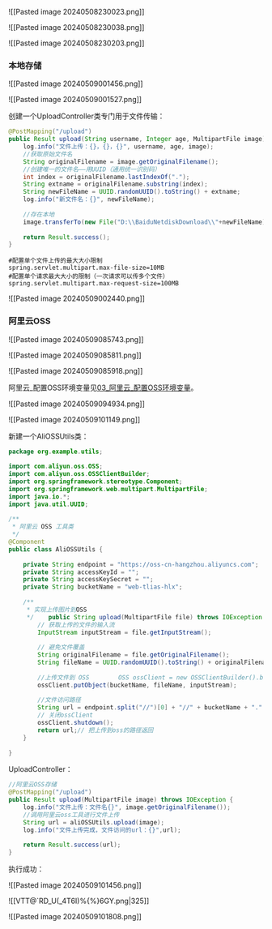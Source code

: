![[Pasted image 20240508230023.png]]

![[Pasted image 20240508230038.png]]

![[Pasted image 20240508230203.png]]

### 本地存储

![[Pasted image 20240509001456.png]]

![[Pasted image 20240509001527.png]]

创建一个UploadController类专门用于文件传输：

```Java
@PostMapping("/upload")  
public Result upload(String username, Integer age, MultipartFile image) throws IOException {  
    log.info("文件上传：{}，{}，{}", username, age, image);  
    //获取原始文件名  
    String originalFilename = image.getOriginalFilename();  
    //创建唯一的文件名——用UUID（通用统一识别码）  
    int index = originalFilename.lastIndexOf(".");  
    String extname = originalFilename.substring(index);  
    String newFileName = UUID.randomUUID().toString() + extname;  
    log.info("新文件名：{}", newFileName);  
  
    //存在本地  
    image.transferTo(new File("D:\\BaiduNetdiskDownload\\"+newFileName));  
  
    return Result.success();  
}
```

```
#配置单个文件上传的最大大小限制  
spring.servlet.multipart.max-file-size=10MB  
#配置单个请求最大大小的限制（一次请求可以传多个文件）  
spring.servlet.multipart.max-request-size=100MB
```
![[Pasted image 20240509002440.png]]

### 阿里云OSS

![[Pasted image 20240509085743.png]]

![[Pasted image 20240509085811.png]]

![[Pasted image 20240509085918.png]]

阿里云_配置OSS环境变量见[03_阿里云_配置OSS环境变量](https://blog.csdn.net/qq_59621600/article/details/134859770)。

![[Pasted image 20240509094934.png]]

![[Pasted image 20240509101149.png]]

新建一个AliOSSUtils类：
```java
package org.example.utils;  
  
import com.aliyun.oss.OSS;  
import com.aliyun.oss.OSSClientBuilder;  
import org.springframework.stereotype.Component;  
import org.springframework.web.multipart.MultipartFile;  
import java.io.*;  
import java.util.UUID;  
  
/**  
 * 阿里云 OSS 工具类  
 */  
@Component  
public class AliOSSUtils {  
  
    private String endpoint = "https://oss-cn-hangzhou.aliyuncs.com";  
    private String accessKeyId = "";  
    private String accessKeySecret = "";  
    private String bucketName = "web-tlias-hlx";  
  
    /**  
     * 实现上传图片到OSS  
     */    public String upload(MultipartFile file) throws IOException {  
        // 获取上传的文件的输入流  
        InputStream inputStream = file.getInputStream();  
  
        // 避免文件覆盖  
        String originalFilename = file.getOriginalFilename();  
        String fileName = UUID.randomUUID().toString() + originalFilename.substring(originalFilename.lastIndexOf("."));  
  
        //上传文件到 OSS        OSS ossClient = new OSSClientBuilder().build(endpoint, accessKeyId, accessKeySecret);  
        ossClient.putObject(bucketName, fileName, inputStream);  
  
        //文件访问路径  
        String url = endpoint.split("//")[0] + "//" + bucketName + "." + endpoint.split("//")[1] + "/" + fileName;  
        // 关闭ossClient  
        ossClient.shutdown();  
        return url;// 把上传到oss的路径返回  
    }  
  
}
```

UploadController：

```java
//阿里云OSS存储  
@PostMapping("/upload")  
public Result upload(MultipartFile image) throws IOException {  
    log.info("文件上传：文件名{}", image.getOriginalFilename());  
    //调用阿里云oss工具进行文件上传  
    String url = aliOSSUtils.upload(image);  
    log.info("文件上传完成，文件访问的url：{}",url);  
  
    return Result.success(url);  
}
```

执行成功：

![[Pasted image 20240509101456.png]]

![[VTT@`RD_U(_4T6I)%{%}6GY.png|325]]

![[Pasted image 20240509101808.png]]

